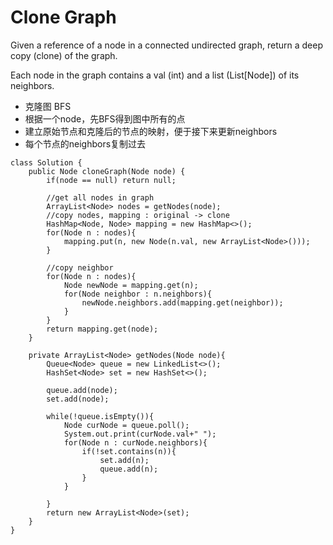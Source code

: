 # Clone Graph

Given a reference of a node in a connected undirected graph, return a deep copy (clone) of the graph. 

Each node in the graph contains a val (int) and a list (List[Node]) of its neighbors.

* 克隆图 BFS
* 根据一个node，先BFS得到图中所有的点
* 建立原始节点和克隆后的节点的映射，便于接下来更新neighbors
* 每个节点的neighbors复制过去

```
class Solution {
    public Node cloneGraph(Node node) {
        if(node == null) return null;
        
        //get all nodes in graph
        ArrayList<Node> nodes = getNodes(node);  
        //copy nodes, mapping : original -> clone
        HashMap<Node, Node> mapping = new HashMap<>();
        for(Node n : nodes){
            mapping.put(n, new Node(n.val, new ArrayList<Node>()));
        }
        
        //copy neighbor
        for(Node n : nodes){
            Node newNode = mapping.get(n);
            for(Node neighbor : n.neighbors){    
                newNode.neighbors.add(mapping.get(neighbor));
            }
        }
        return mapping.get(node);        
    }
    
    private ArrayList<Node> getNodes(Node node){
        Queue<Node> queue = new LinkedList<>();
        HashSet<Node> set = new HashSet<>();
        
        queue.add(node);
        set.add(node);
        
        while(!queue.isEmpty()){
            Node curNode = queue.poll();   
            System.out.print(curNode.val+" ");
            for(Node n : curNode.neighbors){
                if(!set.contains(n)){
                    set.add(n);
                    queue.add(n);
                }              
            }
            
        }
        return new ArrayList<Node>(set);
    }
}
```
